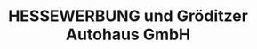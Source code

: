 ---
title: "HESSEWERBUNG und Gröditzer Autohaus GmbH"
url: /elsterwerda/hessewerbung-und-groeditzer-autohaus-gmbh/
shop: Allgemein
---